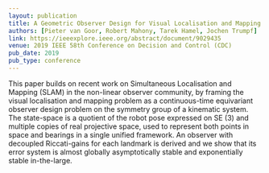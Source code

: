 ```yaml
---
layout: publication
title: A Geometric Observer Design for Visual Localisation and Mapping
authors: [Pieter van Goor, Robert Mahony, Tarek Hamel, Jochen Trumpf]
link: https://ieeexplore.ieee.org/abstract/document/9029435
venue: 2019 IEEE 58th Conference on Decision and Control (CDC)
pub_date: 2019
pub_type: conference
---
```


This paper builds on recent work on Simultaneous Localisation and Mapping (SLAM) in the non-linear observer community, by framing the visual localisation and mapping problem as a continuous-time equivariant observer design problem on the symmetry group of a kinematic system. The state-space is a quotient of the robot pose expressed on SE (3) and multiple copies of real projective space, used to represent both points in space and bearings in a single unified framework. An observer with decoupled Riccati-gains for each landmark is derived and we show that its error system is almost globally asymptotically stable and exponentially stable in-the-large.
